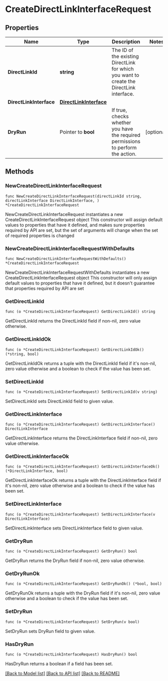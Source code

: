 # CreateDirectLinkInterfaceRequest

## Properties

Name | Type | Description | Notes
------------ | ------------- | ------------- | -------------
**DirectLinkId** | **string** | The ID of the existing DirectLink for which you want to create the DirectLink interface. | 
**DirectLinkInterface** | [**DirectLinkInterface**](DirectLinkInterface.md) |  | 
**DryRun** | Pointer to **bool** | If true, checks whether you have the required permissions to perform the action. | [optional] 

## Methods

### NewCreateDirectLinkInterfaceRequest

`func NewCreateDirectLinkInterfaceRequest(directLinkId string, directLinkInterface DirectLinkInterface, ) *CreateDirectLinkInterfaceRequest`

NewCreateDirectLinkInterfaceRequest instantiates a new CreateDirectLinkInterfaceRequest object
This constructor will assign default values to properties that have it defined,
and makes sure properties required by API are set, but the set of arguments
will change when the set of required properties is changed

### NewCreateDirectLinkInterfaceRequestWithDefaults

`func NewCreateDirectLinkInterfaceRequestWithDefaults() *CreateDirectLinkInterfaceRequest`

NewCreateDirectLinkInterfaceRequestWithDefaults instantiates a new CreateDirectLinkInterfaceRequest object
This constructor will only assign default values to properties that have it defined,
but it doesn't guarantee that properties required by API are set

### GetDirectLinkId

`func (o *CreateDirectLinkInterfaceRequest) GetDirectLinkId() string`

GetDirectLinkId returns the DirectLinkId field if non-nil, zero value otherwise.

### GetDirectLinkIdOk

`func (o *CreateDirectLinkInterfaceRequest) GetDirectLinkIdOk() (*string, bool)`

GetDirectLinkIdOk returns a tuple with the DirectLinkId field if it's non-nil, zero value otherwise
and a boolean to check if the value has been set.

### SetDirectLinkId

`func (o *CreateDirectLinkInterfaceRequest) SetDirectLinkId(v string)`

SetDirectLinkId sets DirectLinkId field to given value.


### GetDirectLinkInterface

`func (o *CreateDirectLinkInterfaceRequest) GetDirectLinkInterface() DirectLinkInterface`

GetDirectLinkInterface returns the DirectLinkInterface field if non-nil, zero value otherwise.

### GetDirectLinkInterfaceOk

`func (o *CreateDirectLinkInterfaceRequest) GetDirectLinkInterfaceOk() (*DirectLinkInterface, bool)`

GetDirectLinkInterfaceOk returns a tuple with the DirectLinkInterface field if it's non-nil, zero value otherwise
and a boolean to check if the value has been set.

### SetDirectLinkInterface

`func (o *CreateDirectLinkInterfaceRequest) SetDirectLinkInterface(v DirectLinkInterface)`

SetDirectLinkInterface sets DirectLinkInterface field to given value.


### GetDryRun

`func (o *CreateDirectLinkInterfaceRequest) GetDryRun() bool`

GetDryRun returns the DryRun field if non-nil, zero value otherwise.

### GetDryRunOk

`func (o *CreateDirectLinkInterfaceRequest) GetDryRunOk() (*bool, bool)`

GetDryRunOk returns a tuple with the DryRun field if it's non-nil, zero value otherwise
and a boolean to check if the value has been set.

### SetDryRun

`func (o *CreateDirectLinkInterfaceRequest) SetDryRun(v bool)`

SetDryRun sets DryRun field to given value.

### HasDryRun

`func (o *CreateDirectLinkInterfaceRequest) HasDryRun() bool`

HasDryRun returns a boolean if a field has been set.


[[Back to Model list]](../README.md#documentation-for-models) [[Back to API list]](../README.md#documentation-for-api-endpoints) [[Back to README]](../README.md)


